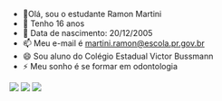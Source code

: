 
- 👯Olá, sou o estudante Ramon Martini 
- 🤔 Tenho 16 anos
- 💬 Data de nascimento: 20/12/2005
- 📫 Meu e-mail é martini.ramon@escola.pr.gov.br
- 😄 Sou aluno do Colégio Estadual Victor Bussmann 
- ⚡ Meu sonho é se formar em odontologia
<img src="https://img.shields.io/badge/JavaScript-F7DF1E?style=for-the-badge&logo=javascript&logoColor=black" />
<img src="https://img.shields.io/badge/GitHub-100000?style=for-the-badge&logo=github&logoColor=white" />
<img src="https://img.shields.io/badge/Instagram-E4405F?style=for-the-badge&logo=instagram&logoColor=white" />

